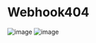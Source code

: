 # Webhook404   
![image](https://github.com/user-attachments/assets/00b82b2a-ca4e-4dee-a2e1-5ea1ce4e5665)
![image](https://github.com/user-attachments/assets/b3a9f914-8f98-4600-9448-06d8bed11339)

